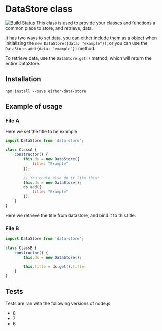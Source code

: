 # DataStore class
[![Build Status](https://travis-ci.org/eirhor/data-store.svg?branch=master)](https://travis-ci.org/eirhor/data-store)
This class is used to provide your classes and functions a common place to store, and retrieve, data.

It has two ways to set data, you can either include them as a object when initializing the `new DataStore({data: "example"})`, or you can use the `DataStore.add({data: "example"})` method.

To retrieve data, use the `DataStore.get()` method, which will return the entire DataStore.

## Installation
```
npm install --save eirhor-data-store
```

## Example of usage
### File A

Here we set the title to be example
```js
import DataStore from 'data-store';

class ClassA {
    constructor() {
        this.ds = new DataStore({
            title: "Example"
        });

        // You could also do it like this:
        this.ds = new DataStore();
        ds.add({
            title: "Example"
        });
    }
}
```

Here we retrieve the title from datastore, and bind it to this.title.
### File B
```js
import DataStore from 'data-store';

class ClassB {
    constructor() {
        this.ds = new DataStore();

        this.title = ds.get().title;
    }
}
```

## Tests
Tests are ran with the following versions of node.js:
* 8
* 7
* 6